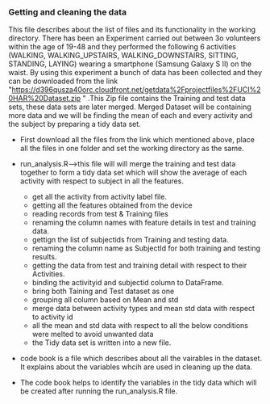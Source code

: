 ### Getting and cleaning the data 
This file describes about the list of files and its functionality in the working directory.
          There has been an Experiment carried out between 3o volunteers  within the age of 19-48 and they performed the following 6 activities (WALKING, WALKING_UPSTAIRS, WALKING_DOWNSTAIRS, SITTING, STANDING, LAYING) wearing a smartphone (Samsung Galaxy S II) on the waist. By using this experiment a bunch of data has been collected and they can be downloaded from the link "https://d396qusza40orc.cloudfront.net/getdata%2Fprojectfiles%2FUCI%20HAR%20Dataset.zip " .This Zip file contains the Training and test data sets, these data sets are later merged. Merged Dataset will be containing more data and we will be finding the mean of each and every activity and the subject by preparing a tidy data set.
* First download all the files from the link which mentioned above, place all the files in one folder and set the working directory as the same.
* run_analysis.R-->this file will  will merge the training and test data  together to form a tidy data set which will show the average of each activity with respect to subject in all the features. 
	* get all the activity from activity label file.
	* getting all the features obtained from the device
	* reading records from test & Training files
	* renaming the column names with feature details in test and training data.
	* gettign the list of subjectids from Training and testing data.
	* renaming the column name as SubjectId for both training and testing results.
	* getting the data from test and training detail with respect to their Activities.
	* binding the activityid and subjectid column to DataFrame.
	* bring both Taining and Test dataset as one
	* grouping all column based on Mean and std
	* merge data between activity types and mean std data with respect to activity id
	* all the mean and std data with respect to all the below conditions were melted to avoid unwanted data
	* the Tidy data set is written into a new file.

* code  book is a file which describes about all the vairables in the dataset. It explains about the variables whcih are used in cleaning up the data.
* The code book helps to identify  the variables in the tidy data which will be created after running the  run_analysis.R file. 
